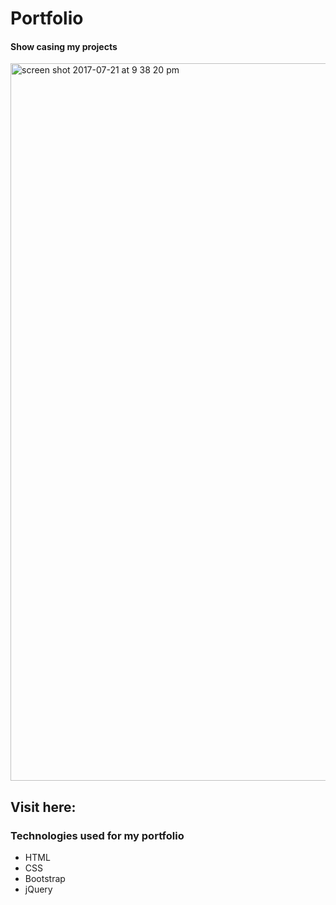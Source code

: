 # Portfolio

#### Show casing my projects

<img width="1148" alt="screen shot 2017-07-21 at 9 38 20 pm" src="https://user-images.githubusercontent.com/22422858/28487385-ff30496e-6e5c-11e7-813a-709b95acd727.png">

## Visit here:


### Technologies used for my portfolio
* HTML
* CSS
* Bootstrap
* jQuery


